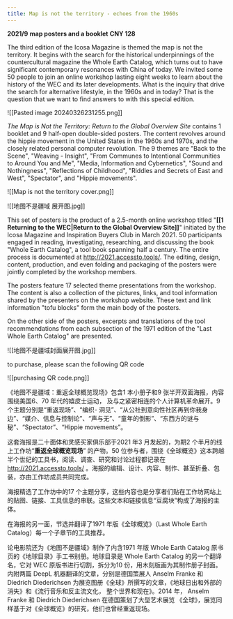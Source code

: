 ```yaml
---
title: Map is not the territory - echoes from the 1960s
---
```



**2021/9** 
**map posters and a booklet** 
**CNY 128**

The third edition of the Icosa Magazine is themed the map is not the territory. It begins with the search for the historical underpinnings of the countercultural magazine the Whole Earth Catalog, which turns out to have significant contemporary resonances with China of today. We invited some 50 people to join an online workshop lasting eight weeks to learn about the history of the WEC and its later developments. What is the inquiry that drive the search for alternative lifestyle, in the 1960s and in today? That is the question that we want to find answers to with this special edition.

![[Pasted image 20240326231255.png]]

*The Map is Not the Territory: Return to the Global Overview Site* contains 1 booklet and 9 half-open double-sided posters. The content revolves around the hippie movement in the United States in the 1960s and 1970s, and the closely related personal computer revolution. The 9 themes are "Back to the Scene", "Weaving - Insight", "From Communes to Intentional Communities to Around You and Me", "Media, Information and Cybernetics", "Sound and Nothingness", "Reflections of Childhood", "Riddles and Secrets of East and West", "Spectator", and "Hippie movements".

![[Map is not the territory cover.png]]

![[地图不是疆域 展开图.jpg]]

This set of posters is the product of a 2.5-month online workshop titled "**[[1 Returning to the WEC|Return to the Global Overview Site]]**" initiated by the Icosa Magazine and Inspiration Buyers Club in March 2021. 50 participants engaged in reading, investigating, researching, and discussing the book "Whole Earth Catalog", a tool book spanning half a century. The entire process is documented at http://2021.accessto.tools/. The editing, design, content, production, and even folding and packaging of the posters were jointly completed by the workshop members.

The posters feature 17 selected theme presentations from the workshop. The content is also a collection of the pictures, links, and tool information shared by the presenters on the workshop website. These text and link information "tofu blocks" form the main body of the posters.

On the other side of the posters, excerpts and translations of the tool recommendations from each subsection of the 1971 edition of the "Last Whole Earth Catalog" are presented.

![[地图不是疆域封面展开图.jpg]]

to purchase, please scan the following QR code

![[purchasing QR code.png]]


《地图不是疆域：重返全球概览现场》包含1 本小册子和9 张半开双面海报，内容围绕美国6、70 年代的嬉皮士运动， 及与之紧密相连的个人计算机革命展开。9 个主题分别是“重返现场”、“编织- 洞见”、“从公社到意向性社区再到你我身边”、“媒介、信息与控制论”、“声与无”、“童年的倒影”、“东西方的谜与秘”、“Spectator”、“Hippie movements”。

这套海报是二十面体和灵感买家俱乐部于2021 年3 月发起的，为期2 个半月的线上工作坊“**重返全球概览现场**” 的产物。50 位参与者，围绕《全球概览》这本跨越半个世纪的工具书，阅读、调查、研究和讨论过程都记录在 http://2021.accessto.tools/ 。海报的编辑、设计、内容、制作、甚至折叠、包装，亦由工作坊成员共同完成。

海报精选了工作坊中的17 个主题分享，这些内容也是分享者们贴在工作坊网站上的贴图、链接、工具信息的串联。这些文本和链接信息“豆腐块”构成了海报的主体。

在海报的另一面，节选并翻译了1971 年版《全球概览》（Last Whole Earth Catalog）每一个子章节的工具推荐。

论电影院还为《地图不是疆域》制作了内含1971 年版 Whole Earth Catalog 原书页的《地球目录》手工书别册。地球目录是 Whole Earth Catalog 的另一个翻译名，它对 WEC 原版书进行切割，拆分为10 份，用木刻版画为其制作册子封面。内附两篇 DeepL 机器翻译的文章，分别是德国策展人 Anselm Franke 和 Diedrich Diederichsen 为展览图册《全球》所撰写的文章，《地球日出和外部的消失》和《流行音乐和反主流文化， 整个世界和现在》。2014 年， Anselm Franke 和 Diedrich Diederichsen 在德国策划了大型艺术展览 《全球》，展览同样基于对《全球概览》的研究，他们也曾经重返现场。